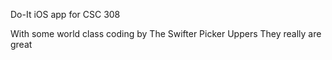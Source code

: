 Do-It iOS app for CSC 308

With some world class coding by The Swifter Picker Uppers
They really are great
